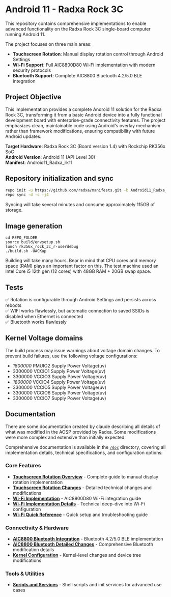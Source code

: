 # Android 11 - Radxa Rock 3C

This repository contains comprehensive implementations to enable advanced functionality on the Radxa Rock 3C single-board computer running Android 11. 

The project focuses on three main areas:

- **Touchscreen Rotation**: Manual display rotation control through Android Settings
- **Wi-Fi Support**: Full AIC8800D80 Wi-Fi implementation with modern security protocols
- **Bluetooth Support**: Complete AIC8800 Bluetooth 4.2/5.0 BLE integration

## Project Objective

This implementation provides a complete Android 11 solution for the Radxa Rock 3C, transforming it from a basic Android device into a fully functional development board with enterprise-grade connectivity features. The project emphasizes clean, maintainable code using Android's overlay mechanism rather than framework modifications, ensuring compatibility with future Android updates.

**Target Hardware**: Radxa Rock 3C (Board version 1.4) with Rockchip RK356x SoC  
**Android Version**: Android 11 (API Level 30)  
**Manifest**: Android11_Radxa_rk11


## Repository initialization and sync

```bash
repo init -u https://github.com/radxa/manifests.git -b Android11_Radxa_rk11 -m rockchip-r-release.xml
repo sync -d -c -j4
```
Syncing will take several minutes and consume approximately 115GB of storage.


## Image generation

```
cd REPO_FOLDER
source build/envsetup.sh
lunch rk356x_rock_3c_r-userdebug
./build.sh -UACKup

```
Building will take many hours. Bear in mind that CPU cores and memory space (RAM) plays an important factor on this.
The test machine used an Intel Core i5 12th gen (12 cores) with 48GB RAM + 20GB swap space.


## Tests

✅  Rotation is configurable through Android Settings and persists across reboots   
✅  WIFI works flawlessly, but automatic connection to saved SSIDs is disabled when Ethernet is connected   
✅  Bluetooth works flawlessly

## Kernel Voltage domains

The build process may issue warnings about voltage domain changes. To prevent build failures, use the following voltage configurations:
- *1800000* PMUIO2 Supply Power Voltage(uv)
- 3300000 VCCIO1 Supply Power Voltage(uv)
- 3300000 VCCIO3 Supply Power Voltage(uv)
- *1800000* VCCIO4 Supply Power Voltage(uv)
- 3300000 VCCIO5 Supply Power Voltage(uv)
- 3300000 VCCIO6 Supply Power Voltage(uv)
- 3300000 VCCIO7 Supply Power Voltage(uv)

## Documentation

There are some documentation created by claude describing all details of what was modified in the AOSP provided by Radxa.
Some modifications were more complex and extensive than initially expected.

Comprehensive documentation is available in the [`/doc`](./doc/) directory, covering all implementation details, technical specifications, and configuration options:

### Core Features
- **[Touchscreen Rotation Overview](./doc/TOUCHESCREEN_OVERVIEW.md)** - Complete guide to manual display rotation implementation
- **[Touchscreen Rotation Changes](./doc/TOUCHSCREEN_ROTATION_CHANGES.md)** - Detailed technical changes and modifications
- **[Wi-Fi Implementation](./doc/WIFI_IMPLEMENTATION.md)** - AIC8800D80 Wi-Fi integration guide
- **[Wi-Fi Implementation Details](./doc/WIFI_IMPLEMENTATION_DETAILS.md)** - Technical deep-dive into Wi-Fi configuration
- **[Wi-Fi Quick Reference](./doc/WIFI_QUICK_REFERENCE.md)** - Quick setup and troubleshooting guide

### Connectivity & Hardware
- **[AIC8800 Bluetooth Integration](./doc/AIC8800_BLUETOOTH_INTEGRATION.md)** - Bluetooth 4.2/5.0 BLE implementation
- **[AIC8800 Bluetooth Detailed Changes](./doc/AIC8800_BLUETOOTH_DETAILED_CHANGES.md)** - Comprehensive Bluetooth modification details
- **[Kernel Configuration](./doc/KERNEL_CONFIGURATION.md)** - Kernel-level changes and device tree modifications

### Tools & Utilities
- **[Scripts and Services](./doc/SCRIPTS_SERVICES.md)** - Shell scripts and init services for advanced use cases




